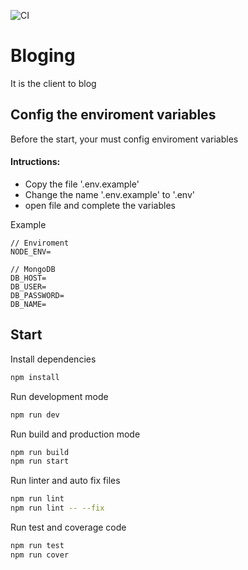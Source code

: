![CI](https://github.com/FranciscoGustavo/bloging-client/workflows/CI/badge.svg)

# Bloging

It is the client to blog

## Config the enviroment variables
Before the start, your must config enviroment variables

#### Intructions:
- Copy the file '.env.example'
- Change the name '.env.example' to '.env'
- open file and complete the variables

Example
```
// Enviroment
NODE_ENV=

// MongoDB
DB_HOST=
DB_USER=
DB_PASSWORD=
DB_NAME=
```

## Start

Install dependencies
```bash
npm install
```

Run development mode
```bash
npm run dev
```

Run build and production mode
```bash
npm run build
npm run start
```
Run linter and auto fix files
```bash
npm run lint
npm run lint -- --fix
```

Run test and coverage code
```bash
npm run test
npm run cover
```